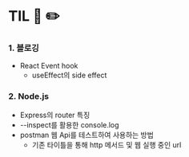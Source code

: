 # TIL 📖 ✏️
     

 ### 1. 블로깅
 
  - React Event hook
    * useEffect의 side effect

 ### 2. Node.js

  - Express의 router 특징
  - --inspect를 활용한 console.log
  - postman 웹 Api를 테스트하여 사용하는 방법
    * 기존 타이틀을 통해 http 메서드 및 웹 실행 중인 url 
